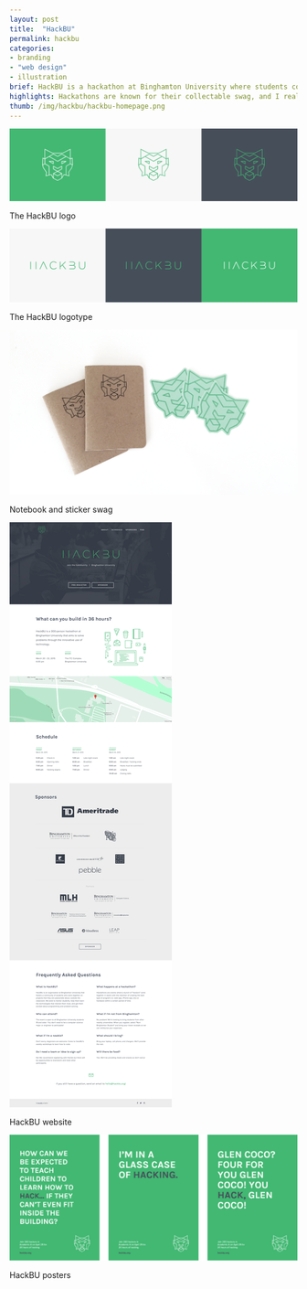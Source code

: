 ```yaml
---
layout: post
title:  "HackBU"
permalink: hackbu
categories:
- branding
- "web design"
- illustration
brief: HackBU is a hackathon at Binghamton University where students come to build and launch web projects over the course of a single weekend. The event had to be appealing to both experienced programming students and beginners looking to get their feet wet.
highlights: Hackathons are known for their collectable swag, and I really enjoyed creating t-shirts, notebooks and stickers that stayed with the students long after the weekend ended. The furthest destination reached by HackBU swag? One shirt got sent to a Binghamton exchange student living in Morocco.
thumb: /img/hackbu/hackbu-homepage.png
---
```


<img src="/img/hackbu/logo.svg">
<p class="caption">The HackBU logo</p>

<img src="/img/hackbu/logo-text.svg">
<p class="caption">The HackBU logotype</p>

<div class="border"><img src="/img/hackbu/swag.png"></div>
<p class="caption">Notebook and sticker swag</p>

<div class="border"><img src="/img/hackbu/site.png"></div>
<p class="caption">HackBU website</p>

<div class="border"><img src="/img/hackbu/posters.png"></div>
<p class="caption">HackBU posters</p>
